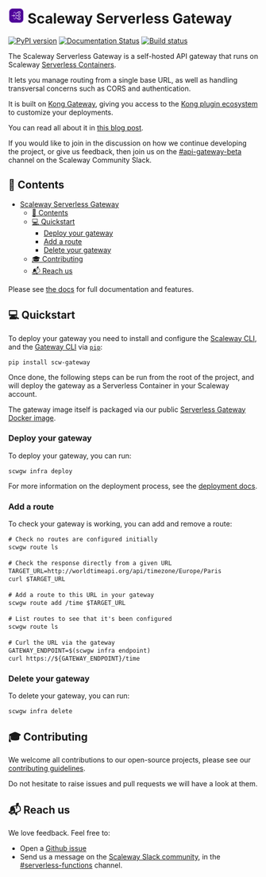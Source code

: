 # <img src="https://raw.githubusercontent.com/scaleway/serverless-gateway/main/logo.png" height="32"/> Scaleway Serverless Gateway

[![PyPI version](https://badge.fury.io/py/scw-gateway.svg)](https://badge.fury.io/py/scw-gateway)
[![Documentation Status](https://readthedocs.org/projects/serverless-gateway/badge/?version=latest)](https://serverless-gateway.readthedocs.io/en/latest/?badge=latest)
[![Build status](https://github.com/scaleway/serverless-gateway/actions/workflows/build.yml/badge.svg)](https://github.com/scaleway/serverless-gateway/actions/workflows/build.yml/badge.svg)

The Scaleway Serverless Gateway is a self-hosted API gateway that runs on Scaleway [Serverless Containers](https://www.scaleway.com/en/serverless-containers/).

It lets you manage routing from a single base URL, as well as handling transversal concerns such as CORS and authentication.

It is built on [Kong Gateway](https://docs.konghq.com/gateway/latest/), giving you access to the [Kong plugin ecosystem](https://docs.konghq.com/hub/) to customize your deployments.

You can read all about it in [this blog post](https://www.scaleway.com/en/blog/api-gateway-early-access/).

If you would like to join in the discussion on how we continue developing the project, or give us feedback, then join us on the [#api-gateway-beta](https://app.slack.com/client/T7YEXCR7X/C05H07VBKJ4) channel on the Scaleway Community Slack.

## 📃 Contents

<!-- no toc -->
- [Scaleway Serverless Gateway](#-scaleway-serverless-gateway)
  - [📃 Contents](#-contents)
  - [💻 Quickstart](#-quickstart)
    - [Deploy your gateway](#deploy-your-gateway)
    - [Add a route](#add-a-route)
    - [Delete your gateway](#delete-your-gateway)
  - [🎓 Contributing](#-contributing)
  - [📬 Reach us](#-reach-us)
<!-- no toc -->

Please see [the docs](https://serverless-gateway.readthedocs.io) for full documentation and features.

## 💻 Quickstart

To deploy your gateway you need to install and configure the [Scaleway CLI](https://github.com/scaleway/scaleway-cli), and the [Gateway CLI](https://pypi.org/project/scw-gateway/) via [`pip`](https://pip.pypa.io/en/stable/index.html):

```console
pip install scw-gateway
```

Once done, the following steps can be run from the root of the project, and will deploy the gateway as a Serverless Container in your Scaleway account.

The gateway image itself is packaged via our public [Serverless Gateway Docker image](https://hub.docker.com/r/scaleway/serverless-gateway).

### Deploy your gateway

To deploy your gateway, you can run:

```console
scwgw infra deploy
```

For more information on the deployment process, see the [deployment docs](https://serverless-gateway.readthedocs.io/en/latest/deployment.html).

### Add a route

To check your gateway is working, you can add and remove a route:

```console
# Check no routes are configured initially
scwgw route ls

# Check the response directly from a given URL
TARGET_URL=http://worldtimeapi.org/api/timezone/Europe/Paris
curl $TARGET_URL

# Add a route to this URL in your gateway
scwgw route add /time $TARGET_URL

# List routes to see that it's been configured
scwgw route ls

# Curl the URL via the gateway
GATEWAY_ENDPOINT=$(scwgw infra endpoint)
curl https://${GATEWAY_ENDPOINT}/time
```

### Delete your gateway

To delete your gateway, you can run:

```console
scwgw infra delete
```

## 🎓 Contributing

We welcome all contributions to our open-source projects, please see our [contributing guidelines](./.github/CONTRIBUTING.md).

Do not hesitate to raise issues and pull requests we will have a look at them.

## 📬 Reach us

We love feedback. Feel free to:

- Open a [Github issue](https://github.com/scaleway/serverless-gateway/issues/new)
- Send us a message on the [Scaleway Slack community](https://slack.scaleway.com/), in the [#serverless-functions](https://scaleway-community.slack.com/app_redirect?channel=serverless-functions) channel.
